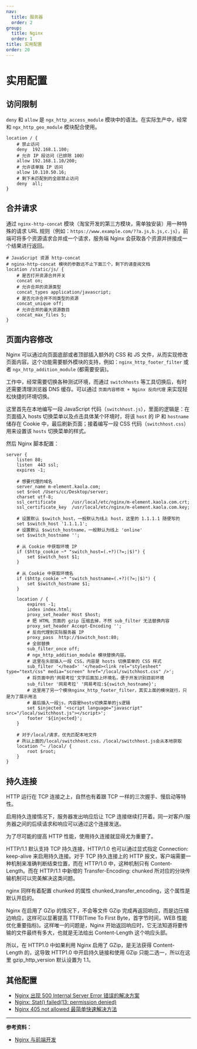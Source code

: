 ```yaml
---
nav:
  title: 服务器
  order: 2
group:
  title: Nginx
  order: 1
title: 实用配置
order: 20
---
```


# 实用配置

## 访问限制

`deny` 和 `allow` 是 `ngx_http_access_module` 模块中的语法。在实际生产中，经常和 `ngx_http_geo_module` 模块配合使用。

```nginx
location / {
    # 禁止访问
    deny  192.168.1.100;
    # 允许 IP 段访问（已排除 100）
    allow 192.168.1.10/200;
    # 允许该单独 IP 访问
    allow 10.110.50.16;
    # 剩下未匹配到的全部禁止访问
    deny  all;
}
```

## 合并请求

通过 `nginx-http-concat` 模块（淘宝开发的第三方模块，需单独安装）用一种特殊的请求 URL 规则（例如：`https://www.example.com/??a.js,b.js,c.js`），前端可将多个资源请求合并成一个请求，服务端 Nginx 会获取各个资源并拼接成一个结果进行返回。

```nginx
# JavaScript 资源 http-concat
# nginx-http-concat 模块的参数远不止下面三个，剩下的请查阅文档
location /static/js/ {
    # 是否打开资源合并开关
    concat on;
    # 允许合并的资源类型
    concat_types application/javascript;
    # 是否允许合并不同类型的资源
    concat_unique off;
    # 允许合并的最大资源数目
    concat_max_files 5;
}
```

## 页面内容修改

Nginx 可以通过向页面底部或者顶部插入额外的 CSS 和 JS 文件，从而实现修改页面内容。这个功能需要额外模块的支持，例如：`nginx_http_footer_filter` 或者 `ngx_http_addition_module` (都需要安装)。

工作中，经常需要切换各种测试环境，而通过 `switchhosts` 等工具切换后，有时还需要清理浏览器 DNS 缓存。可以通过 `页面内容修改 + Nginx 反向代理` 来实现轻松快捷的环境切换。

这里首先在本地编写一段 JavaScript 代码（`switchhost.js`），里面的逻辑是：在页面插入 hosts 切换菜单以及点击具体某个环境时，将该 `host` 的 IP 和 `hostname` 储存在 Cookie 中，最后刷新页面；接着编写一段 CSS 代码（`switchhost.css`）用来设置该 `hosts` 切换菜单的样式。

然后 Nginx 脚本配置：

```nginx
server {
    listen 80;
    listen  443 ssl;
    expires -1;

    # 想要代理的域名
    server_name m-element.kaola.com;
    set $root /Users/cc/Desktop/server;
    charset utf-8;
    ssl_certificate      /usr/local/etc/nginx/m-element.kaola.com.crt;
    ssl_certificate_key  /usr/local/etc/nginx/m-element.kaola.com.key;

    # 设置默认 $switch_host，一般默认为线上 host，这里的 1.1.1.1 随便写的
    set $switch_host '1.1.1.1';
    # 设置默认 $switch_hostname，一般默认为线上 'online'
    set $switch_hostname '';

    # 从 Cookie 中获取环境 IP
    if ($http_cookie ~* "switch_host=(.+?)(?=;|$)") {
        set $switch_host $1;
    }

    # 从 Cookie 中获取环境名
    if ($http_cookie ~* "switch_hostname=(.+?)(?=;|$)") {
        set $switch_hostname $1;
    }

    location / {
        expires -1;
        index index.html;
        proxy_set_header Host $host;
        # 把 HTML 页面的 gzip 压缩去掉，不然 sub_filter 无法替换内容
        proxy_set_header Accept-Encoding '';
        # 反向代理到实际服务器 IP
        proxy_pass  http://$switch_host:80;
        # 全部替换
        sub_filter_once off;
        # ngx_http_addition_module 模块替换内容。
        # 这里在头部插入一段 CSS，内容是 hosts 切换菜单的 CSS 样式
        sub_filter '</head>' '</head><link rel="stylesheet" type="text/css" media="screen" href="/local/switchhost.css" />';
        # 将页面中的'网易考拉'文字后面加上环境名，便于开发识别目前环境
        sub_filter '网易考拉' '网易考拉:${switch_hostname}';
        # 这里用了另一个模块nginx_http_footer_filter，其实上面的模块就行，只是为了展示用法
        # 最后插入一段js，内容是hosts切换菜单的js逻辑
        set $injected '<script language="javascript" src="/local/switchhost.js"></script>';
        footer '${injected}';
    }

    # 对于/local/请求，优先匹配本地文件
    # 所以上面的/local/switchhost.css，/local/switchhost.js会从本地获取
    location ^~ /local/ {
        root $root;
    }
}

```

## 持久连接

HTTP 运行在 TCP 连接之上，自然也有着跟 TCP 一样的三次握手、慢启动等特性。

启用持久连接情况下，服务器发出响应后让 TCP 连接继续打开着。同一对客户/服务器之间的后续请求和响应可以通过这个连接发送。

为了尽可能的提高 HTTP 性能，使用持久连接就显得尤为重要了。

HTTP/1.1 默认支持 TCP 持久连接，HTTP/1.0 也可以通过显式指定 Connection: keep-alive 来启用持久连接。对于 TCP 持久连接上的 HTTP 报文，客户端需要一种机制来准确判断结束位置，而在 HTTP/1.0 中，这种机制只有 Content-Length。而在 HTTP/1.1 中新增的 Transfer-Encoding: chunked 所对应的分块传输机制可以完美解决这类问题。

nginx 同样有着配置 chunked 的属性 chunked_transfer_encoding，这个属性是默认开启的。

Nginx 在启用了 GZip 的情况下，不会等文件 GZip 完成再返回响应，而是边压缩边响应，这样可以显著提高 TTFB(Time To First Byte，首字节时间，WEB 性能优化重要指标)。这样唯一的问题是，Nginx 开始返回响应时，它无法知道将要传输的文件最终有多大，也就是无法给出 Content-Length 这个响应头部。

所以，在 HTTP1.0 中如果利用 Nginx 启用了 GZip，是无法获得 Content-Length 的，这导致 HTTP1.0 中开启持久链接和使用 GZip 只能二选一，所以在这里 gzip_http_version 默认设置为 1.1。

## 其他配置

- [Nginx 出现 500 Internal Server Error 错误的解决方案](https://www.cnblogs.com/hiit/p/8568480.html)
- [Nginx: Stat() failed(13: permission denied)](https://www.jianshu.com/p/61dc693a51f1)
- [Nginx 405 not allowed 最简单快速解决方法](https://blog.csdn.net/zhaoxiace/article/details/86146797)

---

**参考资料：**

- [Nginx 与前端开发](https://juejin.im/post/5bacbd395188255c8d0fd4b2)
